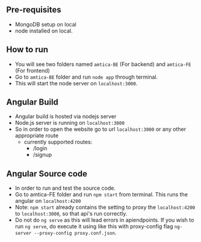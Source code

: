Pre-requisites
---------------

- MongoDB setup on local
- node installed on local.

How to run
----------

- You will see two folders named `amtica-BE` (For backend) and `amtica-FE` (For frontend)
- Go to `amtica-BE` folder and run `node app` through terminal.
- This will start the node server on `localhost:3000`.


Angular Build
-------------

- Angular build is hosted via nodejs server
- Node.js server is running on `localhost:3000`
- So in order to open the website go to url `localhost:3000` or any other appropriate route
    - currently supported routes:
        - /login
        - /signup


Angular Source code
-------------------

- In order to run and test the source code.
- Go to amtica-FE folder and run `npm start` from terminal. This runs the angular on `localhost:4200`
- Note: `npm start` already contains the setting to proxy the `localhost:4200` to `localhost:3000`, so that api's run correctly.
- Do not do `ng serve` as this will lead errors in apiendpoints. If you wish to run `ng serve`, do execute it using like this with proxy-config flag `ng-server --proxy-config proxy.conf.json`.